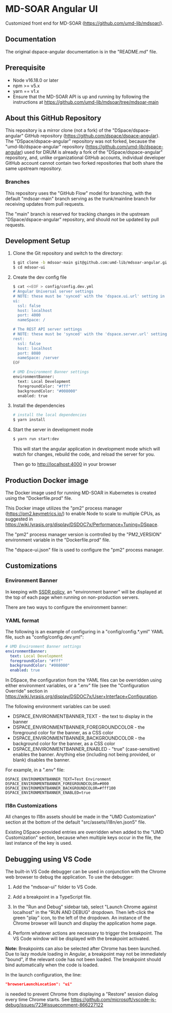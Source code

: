 # MD-SOAR Angular UI

Customized front end for MD-SOAR (<https://github.com/umd-lib/mdsoar/>).

## Documentation

The original dspace-angular documentation is in the "README.md" file.

## Prerequisite

- Node v16.18.0 or later
- npm >= v5.x
- yarn == v1.x
- Ensure that the MD-SOAR API is up and running by following the instructions at
  <https://github.com/umd-lib/mdsoar/tree/mdsoar-main>

## About this GitHub Repository

This repository is a mirror clone (not a fork) of the "DSpace/dspace-angular"
GitHub repository (<https://github.com/dspace/dspace-angular>). The
"DSpace/dspace-angular" repository was not forked, because the
"umd-lib/dspace-angular" repository (<https://github.com/umd-lib/dspace-angular>)
used for DRUM is already a fork of the "DSpace/dspace-angular" repository, and,
unlike organizational GitHub accounts, individual developer GitHub account
cannot contain two forked repositories that both share the same upstream
repository.

### Branches

This repository uses the "GitHub Flow" model for branching, with the default
"mdsoar-main" branch serving as the trunk/mainline branch for receiving
updates from pull requests.

The "main" branch is reserved for tracking changes in the upstream
"DSpace/dspace-angular" repository, and should *not* be updated by pull
requests.

## Development Setup

1) Clone the Git repository and switch to the directory:

    ```bash
    $ git clone -b mdsoar-main git@github.com:umd-lib/mdsoar-angular.git mdsoar-ui
    $ cd mdsoar-ui
    ```

2) Create the dev config file

    ```bash
    $ cat <<EOF > config/config.dev.yml
    # Angular Universal server settings
    # NOTE: these must be 'synced' with the 'dspace.ui.url' setting in your backend's local.cfg.
    ui:
      ssl: false
      host: localhost
      port: 4000
      nameSpace: /

    # The REST API server settings
    # NOTE: these must be 'synced' with the 'dspace.server.url' setting in your backend's local.cfg.
    rest:
      ssl: false
      host: localhost
      port: 8080
      nameSpace: /server
    EOF

    # UMD Environment Banner settings
    environmentBanner:
      text: Local Development
      foregroundColor: "#fff"
      backgroundColor: "#008000"
      enabled: true
    ```

3) Install the dependencies

    ```bash
    # install the local dependencies
    $ yarn install
    ```

4) Start the server in development mode

    ```bash
    $ yarn run start:dev
    ```

    This will start the angular application in development mode which will
    watch for changes, rebuild the code, and reload the server for you.

    Then go to <http://localhost:4000> in your browser

## Production Docker image

The Docker image used for running MD-SOAR in Kubernetes is created using the
"Dockerfile.prod" file.

This Docker image utilizes the "pm2" process manager
(<https://pm2.keymetrics.io/>) to enable Node to scale to multiple CPUs, as
suggested in
<https://wiki.lyrasis.org/display/DSDOC7x/Performance+Tuning+DSpace>.

The "pm2" process manager version is controlled by the "PM2_VERSION" environment
variable in the "Dockerfile.prod" file.

The "dspace-ui.json" file is used to configure the "pm2" process manager.

## Customizations

### Environment Banner

In keeping with [SSDR policy](https://confluence.umd.edu/display/LIB/Create+Environment+Banners),
an "environment banner" will be displayed at the top of each page when running
on non-production servers.

There are two ways to configure the environment banner:
### YAML format

The following is an example of configuring in a "config/config.*.yml" YAML file,
such as "config/config.dev.yml":

```yaml
# UMD Environment Banner settings
environmentBanner:
  text: Local Development
  foregroundColor: "#fff"
  backgroundColor: "#008000"
  enabled: true
```

In DSpace, the configuration from the YAML files can be overridden using either
environment variables, or a ".env" file (see the "Configuration Override"
section in <https://wiki.lyrasis.org/display/DSDOC7x/User+Interface+Configuration>.

The following environment variables can be used:

- DSPACE_ENVIRONMENTBANNER_TEXT - the text to display in the banner
- DSPACE_ENVIRONMENTBANNER_FOREGROUNDCOLOR - the foreground color for the
  banner, as a CSS color
- DSPACE_ENVIRONMENTBANNER_BACKGROUNDCOLOR - the background color for the
  banner, as a CSS color
- DSPACE_ENVIRONMENTBANNER_ENABLED - "true" (case-sensitive) enables the
  banner. Anything else (including not being provided, or blank) disables the
  banner.

For example, in a ".env" file:

```text
DSPACE_ENVIRONMENTBANNER_TEXT=Test Environment
DSPACE_ENVIRONMENTBANNER_FOREGROUNDCOLOR=#000
DSPACE_ENVIRONMENTBANNER_BACKGROUNDCOLOR=#fff100
DSPACE_ENVIRONMENTBANNER_ENABLED=true
```

### I18n Customizations

All changes to I18n assets should be made in the "UMD Customization" section
at the bottom of the default "src/assets/i18n/en.json5" file.

Existing DSpace-provided entries are overridden when added to the
"UMD Customization" section, because when multiple keys occur in the file,
the last instance of the key is used.

## Debugging using VS Code

The built-in VS Code debugger can be used in conjunction with the Chrome web
browser to debug the application. To use the debugger:

1) Add the "mdsoar-ui" folder to VS Code.

2) Add a breakpoint in a TypeScript file.

3) In the "Run and Debug" sidebar tab, select "Launch Chrome against localhost"
   in the "RUN AND DEBUG" dropdown. Then left-click the green "play" icon, to
   the left of the dropdown. An instance of the Chrome browser will launch and
   display the application home page.

4) Perform whatever actions are necessary to trigger the breakpoint. The
   VS Code window will be displayed with the breakpoint activated.

**Note:** Breakpoints can also be selected after Chrome has been launched.
Due to lazy module loading in Angular, a breakpoint may not be immediately
"bound", if the relevant code has not been loaded. The breakpoint should
bind automatically when the code is loaded.

In the launch configuration, the line:

```json
"browserLaunchLocation": "ui"
```

is needed to prevent Chrome from displaying a "Restore" session dialog every
time Chrome starts. See <https://github.com/microsoft/vscode-js-debug/issues/723#issuecomment-866227122>
